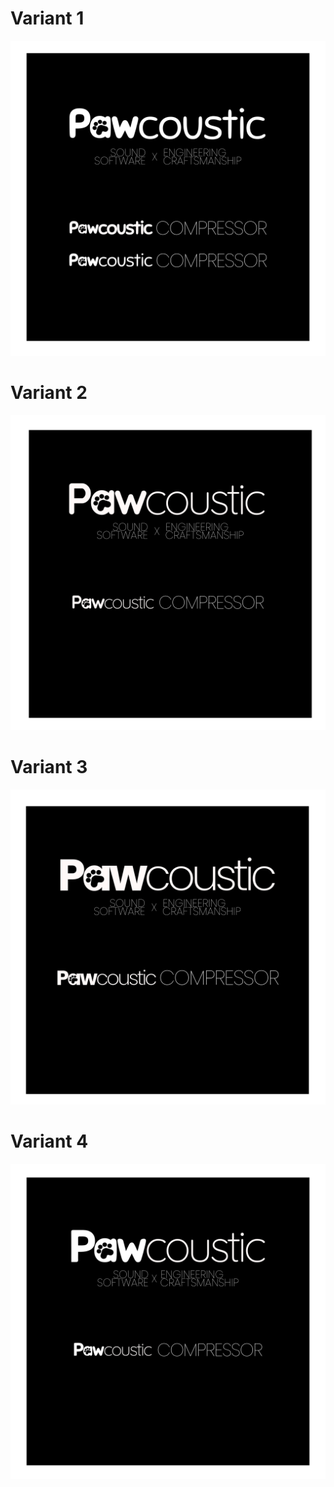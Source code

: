 # Variant 1
![](variant1.png)
# Variant 2
![](variant2.png)
# Variant 3
![](variant3.png)
# Variant 4
![](variant4.png)
